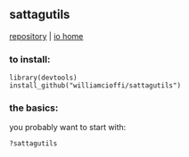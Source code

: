 ## sattagutils

[repository](https://github.com/williamcioffi/sattagutils) | [io home](https://williamcioffi.github.io)

### to install:
```{r}
library(devtools)
install_github("williamcioffi/sattagutils")
```
### the basics:
you probably want to start with:
```{r}
?sattagutils
```

